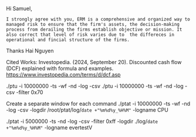 Hi Samuel,

	I strongly agree with you, ERM is a comprehensive and organized way to managed risk to ensure that the firm's assets, the decision-making process from derailing the firms establish objective or mission. It also correct that level of risk varies due to  the differeces in operational and fincial structure of the firms. 
	
	
Thanks
Hai Nguyen

Cited Works:
Investopedia. (2024, September 20). Discounted cash flow (DCF) explained with formula and examples. https://www.investopedia.com/terms/d/dcf.asp


./ptu -i 10000000 -ts -wf -nd -log -csv 
./ptu -i 10000000 -ts -wf -nd -log -csv -filter 0x70


Create a separate window for each command
./ptat -i 10000000 -ts -wf -nd -log -csv -logdir /root/ptat/log/`date +"%m%d%y_%H%M"` -logname CPU

./ptat -i 5000000 -ts -nd -log -csv -filter 0xff -logdir ./log/`date +"%m%d%y_%H%M"` -logname evertestV